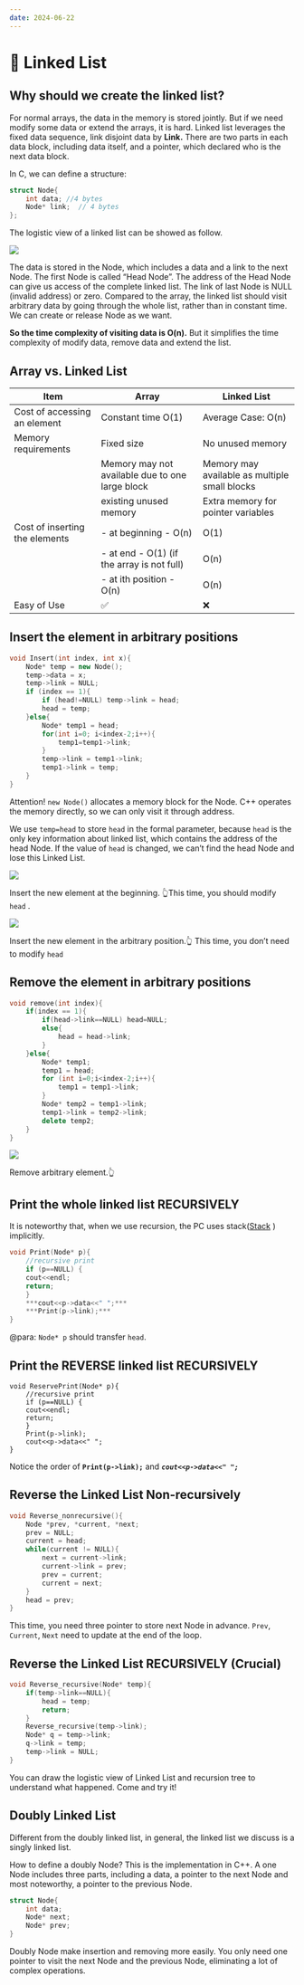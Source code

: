 ```yaml
---
date: 2024-06-22
---
```


# 🧮 Linked List

## Why should we create the linked list?

For normal arrays, the data in the memory is stored jointly. But if we need modify some data or extend the arrays, it is hard. Linked list leverages the fixed data sequence, link disjoint data by **Link.** There are two parts in each data block, including data itself, and a pointer, which declared who is the next data block.

In C, we can define a structure:

```cpp
struct Node{
	int data; //4 bytes
	Node* link;  // 4 bytes
};
```

The logistic view of a linked list can be showed as follow.

![](/images/data_structure/linked_list/Untitled.png)

The data is stored in the Node, which includes a data and a link to the next Node. The first Node is called “Head Node”. The address of the Head Node can give us access of the complete linked list. The link of last Node is NULL (invalid address) or zero. Compared to the array, the linked list should visit arbitrary data by going through the whole list, rather than in constant time. We can create or release Node as we want.

**So the time complexity of visiting data is O(n).** But it simplifies the time complexity of modify data, remove data and extend the list.

## Array vs. Linked List

| Item                           | Array                                           | Linked List                                   |
| ------------------------------ | ----------------------------------------------- | --------------------------------------------- |
| Cost of accessing an element   | Constant time O(1)                              | Average Case: O(n)                            |
| Memory requirements            | Fixed size                                      | No unused memory                              |
|                                | Memory may not available due to one large block | Memory may available as multiple small blocks |
|                                | existing unused memory                          | Extra memory for pointer variables            |
| Cost of inserting the elements | - at beginning - O(n)                           | O(1)                                          |
|                                | - at end - O(1) (if the array is not full)      | O(n)                                          |
|                                | - at ith position - O(n)                        | O(n)                                          |
| Easy of Use                    | ✅                                              | ❌                                            |

## Insert the element in arbitrary positions

```cpp
void Insert(int index, int x){
	Node* temp = new Node();
	temp->data = x;
	temp->link = NULL;
	if (index == 1){
		if (head!=NULL) temp->link = head;
		head = temp;
	}else{
		Node* temp1 = head;
		for(int i=0; i<index-2;i++){
			temp1=temp1->link;
		}
		temp->link = temp1->link;
		temp1->link = temp;
	}
}
```

Attention! `new Node()` allocates a memory block for the Node. C++ operates the memory directly, so we can only visit it through address.

We use `temp=head` to store `head` in the formal parameter, because `head` is the only key information about linked list, which contains the address of the head Node. If the value of `head` is changed, we can’t find the head Node and lose this Linked List.

![](/images/data_structure/linked_list/Untitled%201.png)

Insert the new element at the beginning. 👆This time, you should modify `head` .

![](/images/data_structure/linked_list/Untitled%202.png)

Insert the new element in the arbitrary position.👆 This time, you don’t need to modify `head`

## Remove the element in arbitrary positions

```cpp
void remove(int index){
	if(index == 1){
		if(head->link==NULL) head=NULL;
		else{
			head = head->link;
		}
	}else{
		Node* temp1;
		temp1 = head;
		for (int i=0;i<index-2;i++){
			temp1 = temp1->link;
		}
		Node* temp2 = temp1->link;
		temp1->link = temp2->link;
		delete temp2;
	}
}
```

![](/images/data_structure/linked_list/Untitled%203.png)

Remove arbitrary element.👆

## Print the whole linked list RECURSIVELY

It is noteworthy that, when we use recursion, the PC uses stack([Stack](stack.md) ) implicitly.

```cpp
void Print(Node* p){
	//recursive print
	if (p==NULL) {
	cout<<endl;
	return;
	}
	***cout<<p->data<<" ";***
	***Print(p->link);***
}
```

@para: `Node* p` should transfer `head`.

## Print the **REVERSE** linked list RECURSIVELY

```cpp{7,8}
void ReservePrint(Node* p){
	//recursive print
	if (p==NULL) {
	cout<<endl;
	return;
	}
	Print(p->link);
	cout<<p->data<<" ";
}
```

Notice the order of **`Print(p->link);`** and **_`cout<<p->data<<" ";`_**

## Reverse the Linked List Non-recursively

```cpp
void Reverse_nonrecursive(){
	Node *prev, *current, *next;
	prev = NULL;
	current = head;
	while(current != NULL){
		next = current->link;
		current->link = prev;
		prev = current;
		current = next;
	}
	head = prev;
}
```

This time, you need three pointer to store next Node in advance. `Prev`, `Current`, `Next` need to update at the end of the loop.

## Reverse the Linked List RECURSIVELY (Crucial)

```cpp
void Reverse_recursive(Node* temp){
	if(temp->link==NULL){
		head = temp;
		return;
	}
	Reverse_recursive(temp->link);
	Node* q = temp->link;
	q->link = temp;
	temp->link = NULL;
}
```

You can draw the logistic view of Linked List and recursion tree to understand what happened. Come and try it!

## Doubly Linked List

Different from the doubly linked list, in general, the linked list we discuss is a singly linked list.

How to define a doubly Node? This is the implementation in C++. A one Node includes three parts, including a data, a pointer to the next Node and most noteworthy, a pointer to the previous Node.

```cpp
struct Node{
	int data;
	Node* next;
	Node* prev;
}
```

Doubly Node make insertion and removing more easily. You only need one pointer to visit the next Node and the previous Node, eliminating a lot of complex operations.
